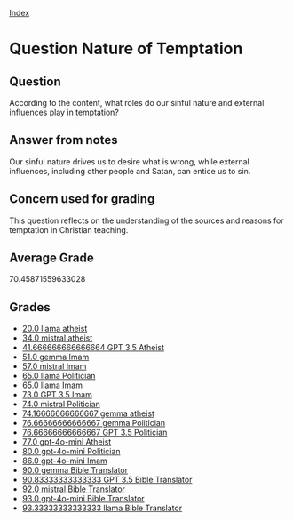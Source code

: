 
[Index](../../index.md)
# Question Nature of Temptation
## Question
According to the content, what roles do our sinful nature and external influences play in temptation?

## Answer from notes
Our sinful nature drives us to desire what is wrong, while external influences, including other people and Satan, can entice us to sin.

## Concern used for grading
This question reflects on the understanding of the sources and reasons for temptation in Christian teaching.

## Average Grade
70.45871559633028

## Grades
 * [20.0 llama atheist](../answers/llama_atheist/Nature_of_Temptation.md)
 * [34.0 mistral atheist](../answers/mistral_atheist/Nature_of_Temptation.md)
 * [41.666666666666664 GPT 3.5 Atheist](../answers/GPT_3.5_Atheist/Nature_of_Temptation.md)
 * [51.0 gemma Imam](../answers/gemma_Imam/Nature_of_Temptation.md)
 * [57.0 mistral Imam](../answers/mistral_Imam/Nature_of_Temptation.md)
 * [65.0 llama Politician](../answers/llama_Politician/Nature_of_Temptation.md)
 * [65.0 llama Imam](../answers/llama_Imam/Nature_of_Temptation.md)
 * [73.0 GPT 3.5 Imam](../answers/GPT_3.5_Imam/Nature_of_Temptation.md)
 * [74.0 mistral Politician](../answers/mistral_Politician/Nature_of_Temptation.md)
 * [74.16666666666667 gemma atheist](../answers/gemma_atheist/Nature_of_Temptation.md)
 * [76.66666666666667 gemma Politician](../answers/gemma_Politician/Nature_of_Temptation.md)
 * [76.66666666666667 GPT 3.5 Politician](../answers/GPT_3.5_Politician/Nature_of_Temptation.md)
 * [77.0 gpt-4o-mini Atheist](../answers/gpt-4o-mini_Atheist/Nature_of_Temptation.md)
 * [80.0 gpt-4o-mini Politician](../answers/gpt-4o-mini_Politician/Nature_of_Temptation.md)
 * [86.0 gpt-4o-mini Imam](../answers/gpt-4o-mini_Imam/Nature_of_Temptation.md)
 * [90.0 gemma Bible Translator](../answers/gemma_Bible_Translator/Nature_of_Temptation.md)
 * [90.83333333333333 GPT 3.5 Bible Translator](../answers/GPT_3.5_Bible_Translator/Nature_of_Temptation.md)
 * [92.0 mistral Bible Translator](../answers/mistral_Bible_Translator/Nature_of_Temptation.md)
 * [93.0 gpt-4o-mini Bible Translator](../answers/gpt-4o-mini_Bible_Translator/Nature_of_Temptation.md)
 * [93.33333333333333 llama Bible Translator](../answers/llama_Bible_Translator/Nature_of_Temptation.md)
